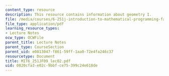 ```yaml
---
content_type: resource
description: This resource contains information about geometry I.
file: /media/courses/6-251j-introduction-to-mathematical-programming-fall-2009/0820cfa3e02c9bbfce75399c24e618de_MIT6_251JF09_lec02.pdf
file_type: application/pdf
learning_resource_types:
- Lecture Notes
ocw_type: OCWFile
parent_title: Lecture Notes
parent_type: CourseSection
parent_uid: e0813047-f861-59ff-1aa0-72e4fa246c37
resourcetype: Document
title: MIT6_251JF09_lec02.pdf
uid: 0820cfa3-e02c-9bbf-ce75-399c24e618de
---
```

